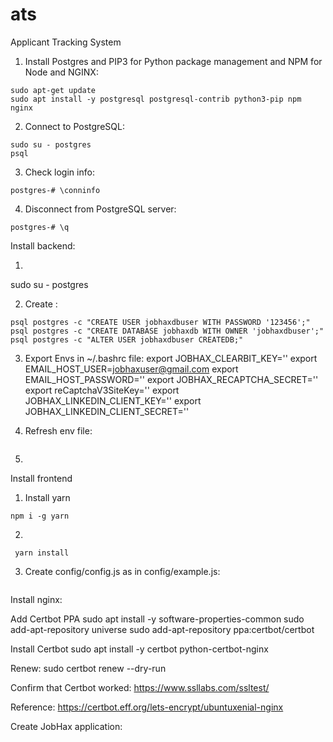 # ats
Applicant Tracking System

1. Install Postgres and PIP3 for Python package management and NPM for Node and NGINX:
```
sudo apt-get update
sudo apt install -y postgresql postgresql-contrib python3-pip npm nginx
```
2. Connect to PostgreSQL:
```
sudo su - postgres
psql
```

3. Check login info:
```
postgres-# \conninfo
```

4. Disconnect from PostgreSQL server:
```
postgres-# \q
```

Install backend:

1. 
sudo su - postgres

2. Create :
```
psql postgres -c "CREATE USER jobhaxdbuser WITH PASSWORD '123456';"
psql postgres -c "CREATE DATABASE jobhaxdb WITH OWNER 'jobhaxdbuser';"
psql postgres -c "ALTER USER jobhaxdbuser CREATEDB;"
```


3. Export Envs in ~/.bashrc file:
export JOBHAX_CLEARBIT_KEY=''
export EMAIL_HOST_USER=jobhaxuser@gmail.com
export EMAIL_HOST_PASSWORD=''
export JOBHAX_RECAPTCHA_SECRET=''
export reCaptchaV3SiteKey=''
export JOBHAX_LINKEDIN_CLIENT_KEY=''
export JOBHAX_LINKEDIN_CLIENT_SECRET=''

4. Refresh env file:
```source ~/.bashrc
```

5. 

Install frontend
1. Install yarn
```
npm i -g yarn
```

2. 
```
 yarn install
```

3. Create config/config.js as in config/example.js:
```

```

Install nginx:

Add Certbot PPA
sudo apt install -y software-properties-common
sudo add-apt-repository universe
sudo add-apt-repository ppa:certbot/certbot

Install Certbot
sudo apt install -y certbot python-certbot-nginx

Renew:
sudo certbot renew --dry-run

Confirm that Certbot worked:
https://www.ssllabs.com/ssltest/

Reference: https://certbot.eff.org/lets-encrypt/ubuntuxenial-nginx

Create JobHax application:
